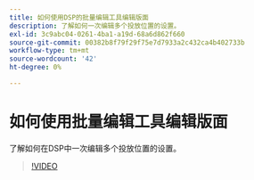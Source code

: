 ```yaml
---
title: 如何使用DSP的批量编辑工具编辑版面
description: 了解如何一次编辑多个投放位置的设置。
exl-id: 3c9abc04-0261-4ba1-a19d-68a6d862f660
source-git-commit: 00382b8f79f29f75e7d7933a2c432ca4b402733b
workflow-type: tm+mt
source-wordcount: '42'
ht-degree: 0%

---
```


# 如何使用批量编辑工具编辑版面

了解如何在DSP中一次编辑多个投放位置的设置。

>[!VIDEO](https://video.tv.adobe.com/v/339205)

